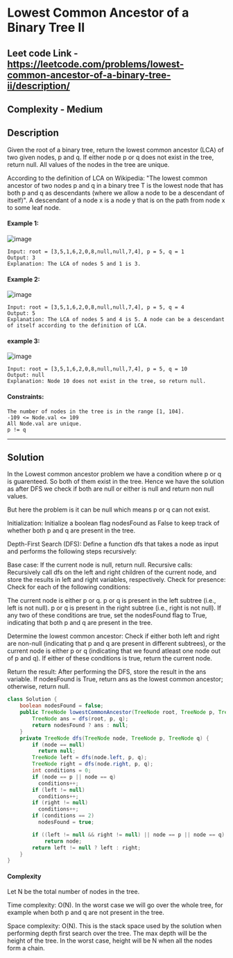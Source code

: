 # Lowest Common Ancestor of a Binary Tree II

## Leet code Link - https://leetcode.com/problems/lowest-common-ancestor-of-a-binary-tree-ii/description/

## Complexity - Medium

## Description
Given the root of a binary tree, return the lowest common ancestor (LCA) of two given nodes, p and q. If either node p or q does not exist in the tree, return null. All values of the nodes in the tree are unique.

According to the definition of LCA on Wikipedia: "The lowest common ancestor of two nodes p and q in a binary tree T is the lowest node that has both p and q as descendants (where we allow a node to be a descendant of itself)". A descendant of a node x is a node y that is on the path from node x to some leaf node.

 

#### Example 1:
![image](https://github.com/user-attachments/assets/9115e58a-5581-43d5-bb92-3423baae7ff5)

```plaintext
Input: root = [3,5,1,6,2,0,8,null,null,7,4], p = 5, q = 1
Output: 3
Explanation: The LCA of nodes 5 and 1 is 3.
```
#### Example 2:
![image](https://github.com/user-attachments/assets/b130cb62-a7a4-4f53-bfce-844147bdd114)

```plaintext
Input: root = [3,5,1,6,2,0,8,null,null,7,4], p = 5, q = 4
Output: 5
Explanation: The LCA of nodes 5 and 4 is 5. A node can be a descendant of itself according to the definition of LCA.
```
#### example 3:
![image](https://github.com/user-attachments/assets/9f6bddeb-ed3f-4bf0-8f0b-064ed3d3c39f)
```plaintext
Input: root = [3,5,1,6,2,0,8,null,null,7,4], p = 5, q = 10
Output: null
Explanation: Node 10 does not exist in the tree, so return null.
 ```

#### Constraints:
```plaintext
The number of nodes in the tree is in the range [1, 104].
-109 <= Node.val <= 109
All Node.val are unique.
p != q
```
---
## Solution
In the Lowest common ancestor problem we have a condition where p or q is guarenteed. So both of them exist in the tree. Hence we have the solution as after DFS we check if both are null or either is null and return non null values.

But here the problem is it can be null which means p or q can not exist. 

Initialization: Initialize a boolean flag nodesFound as False to keep track of whether both p and q are present in the tree.

Depth-First Search (DFS): Define a function dfs that takes a node as input and performs the following steps recursively:

Base case: If the current node is null, return null.
Recursive calls: Recursively call dfs on the left and right children of the current node, and store the results in left and right variables, respectively.
Check for presence: Check for each of the following conditions:

The current node is either p or q.
p or q is present in the left subtree (i.e., left is not null).
p or q is present in the right subtree (i.e., right is not null).
If any two of these conditions are true, set the nodesFound flag to True, indicating that both p and q are present in the tree.

Determine the lowest common ancestor: Check if either both left and right are non-null (indicating that p and q are present in different subtrees), or the current node is either p or q (indicating that we found atleast one node out of p and q). If either of these conditions is true, return the current node.

Return the result: After performing the DFS, store the result in the ans variable. If nodesFound is True, return ans as the lowest common ancestor; otherwise, return null.

```java
class Solution {
    boolean nodesFound = false;
    public TreeNode lowestCommonAncestor(TreeNode root, TreeNode p, TreeNode q) {
        TreeNode ans = dfs(root, p, q);
        return nodesFound ? ans : null;
    }
    private TreeNode dfs(TreeNode node, TreeNode p, TreeNode q) {
        if (node == null)
          return null;
        TreeNode left = dfs(node.left, p, q);
        TreeNode right = dfs(node.right, p, q);
        int conditions = 0;
        if (node == p || node == q)
          conditions++;
        if (left != null)
          conditions++;
        if (right != null)
          conditions++;
        if (conditions == 2)
          nodesFound = true;

        if ((left != null && right != null) || node == p || node == q) 
            return node;
        return left != null ? left : right;
    }
}
```
#### Complexity
Let N be the total number of nodes in the tree.

Time complexity: O(N). In the worst case we will go over the whole tree, for example when both p and q are not present in the tree.

Space complexity: O(N). This is the stack space used by the solution when performing depth first search over the tree. The max depth will be the height of the tree. In the worst case, height will be N when all the nodes form a chain.
